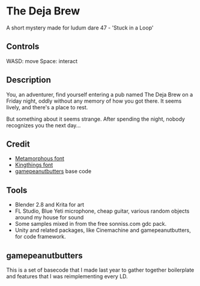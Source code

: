 # The Deja Brew

A short mystery made for ludum dare 47 - 'Stuck in a Loop'

## Controls

WASD: move
Space: interact

## Description

You, an adventurer, find yourself entering a pub named The Deja Brew on a Friday night, oddly without any memory of how you got there. It seems lively, and there's a place to rest.

But something about it seems strange. After spending the night, nobody recognizes you the next day...

## Credit

- [Metamorphous font](https://www.fontsquirrel.com/fonts/metamorphous?q%5Bterm%5D=medieval&q%5Bsearch_check%5D=Y)
- [Kingthings font](https://www.fontsquirrel.com/fonts/Kingthings-Exeter?q%5Bterm%5D=medieval&q%5Bsearch_check%5D=Y)
- [gamepeanutbutters](https://github.com/zr3/gamepeanutbutters) base code

## Tools

- Blender 2.8 and Krita for art
- FL Studio, Blue Yeti microphone, cheap guitar, various random objects around my house for sound
- Some samples mixed in from the free sonniss.com gdc pack.
- Unity and related packages, like Cinemachine and gamepeanutbutters, for code framework.

## gamepeanutbutters

This is a set of basecode that I made last year to gather together boilerplate and features that I was reimplementing every LD.